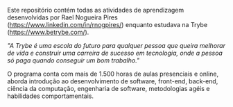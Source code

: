 Este repositório contém todas as atividades de aprendizagem desenvolvidas por Rael Nogueira Pires (https://www.linkedin.com/in/rnogpires/) enquanto estudava na Trybe (https://www.betrybe.com/).

_"A Trybe é uma escola do futuro para qualquer pessoa que queira melhorar de vida e construir uma carreira de sucesso em tecnologia, onde a pessoa só paga quando conseguir um bom trabalho."_

O programa conta com mais de 1.500 horas de aulas presenciais e online, aborda introdução ao desenvolvimento de software, front-end, back-end, ciência da computação, engenharia de software, metodologias agéis e habilidades comportamentais.
